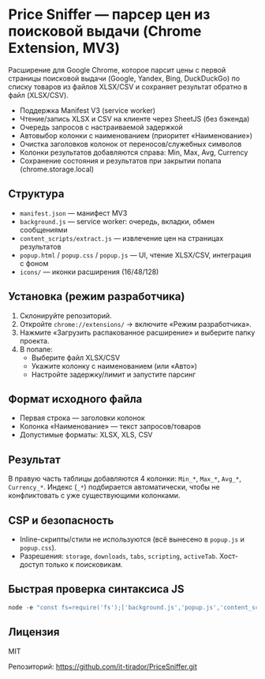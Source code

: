 # Price Sniffer — парсер цен из поисковой выдачи (Chrome Extension, MV3)

Расширение для Google Chrome, которое парсит цены с первой страницы поисковой выдачи (Google, Yandex, Bing, DuckDuckGo) по списку товаров из файлов XLSX/CSV и сохраняет результат обратно в файл (XLSX/CSV).

- Поддержка Manifest V3 (service worker)
- Чтение/запись XLSX и CSV на клиенте через SheetJS (без бэкенда)
- Очередь запросов с настраиваемой задержкой
- Автовыбор колонки с наименованием (приоритет «Наименование»)
- Очистка заголовков колонок от переносов/служебных символов
- Колонки результатов добавляются справа: Min, Max, Avg, Currency
- Сохранение состояния и результатов при закрытии попапа (chrome.storage.local)

## Структура
- `manifest.json` — манифест MV3
- `background.js` — service worker: очередь, вкладки, обмен сообщениями
- `content_scripts/extract.js` — извлечение цен на страницах результатов
- `popup.html` / `popup.css` / `popup.js` — UI, чтение XLSX/CSV, интеграция с фоном
- `icons/` — иконки расширения (16/48/128)

## Установка (режим разработчика)
1. Склонируйте репозиторий.
2. Откройте `chrome://extensions/` → включите «Режим разработчика».
3. Нажмите «Загрузить распакованное расширение» и выберите папку проекта.
4. В попапе:
   - Выберите файл XLSX/CSV
   - Укажите колонку с наименованием (или «Авто»)
   - Настройте задержку/лимит и запустите парсинг

## Формат исходного файла
- Первая строка — заголовки колонок
- Колонка «Наименование» — текст запросов/товаров
- Допустимые форматы: XLSX, XLS, CSV

## Результат
В правую часть таблицы добавляются 4 колонки: `Min_*`, `Max_*`, `Avg_*`, `Currency_*`. Индекс (`_*`) подбирается автоматически, чтобы не конфликтовать с уже существующими колонками.

## CSP и безопасность
- Inline-скрипты/стили не используются (всё вынесено в `popup.js` и `popup.css`).
- Разрешения: `storage`, `downloads`, `tabs`, `scripting`, `activeTab`. Хост-доступ только к поисковикам.

## Быстрая проверка синтаксиса JS
```powershell
node -e "const fs=require('fs');['background.js','popup.js','content_scripts/extract.js'].forEach(f=>{const s=fs.readFileSync(f,'utf8');new Function(s);console.log(f+': OK')})"
```

## Лицензия
MIT

Репозиторий: https://github.com/it-tirador/PriceSniffer.git
